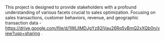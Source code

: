 This project is designed to provide stakeholders with a profound understanding of various facets crucial to sales optimization. Focusing on sales transactions,  customer behaviors, revenue, and geographic transaction data - https://drive.google.com/file/d/1WLllMDJgYz82iVau26Rq5yBmQ2xXQb0n/view?usp=sharing .
